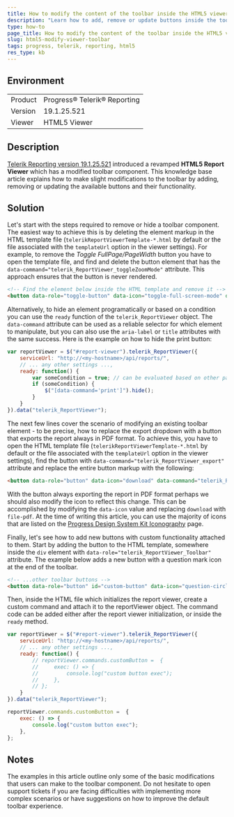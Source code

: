 ```yaml
---
title: How to modify the content of the toolbar inside the HTML5 viewer
description: "Learn how to add, remove or update buttons inside the toolbar of the HTML5 SASS-compatible viewer"
type: how-to
page_title: How to modify the content of the toolbar inside the HTML5 viewer
slug: html5-modify-viewer-toolbar
tags: progress, telerik, reporting, html5
res_type: kb
---
```


## Environment

<table>
	<tr>
		<td>Product</td>
		<td>Progress® Telerik® Reporting</td>
	</tr>
    <tr>
		<td>Version</td>
		<td>19.1.25.521</td>
	</tr>
	<tr>
		<td>Viewer</td>
		<td>HTML5 Viewer</td>
	</tr>
</table>

## Description

[Telerik Reporting version 19.1.25.521](https://www.telerik.com/support/whats-new/reporting/release-history/progress-telerik-reporting-2025-q2-19-1-25-521) introduced a revamped **HTML5 Report Viewer** which has a modified toolbar component. This knowledge base article explains how to make slight modifications to the toolbar by adding, removing or updating the available buttons and their functionality.

## Solution

Let's start with the steps required to remove or hide a toolbar component. The easiest way to achieve this is by deleting the element markup in the HTML template file (`telerikReportViewerTemplate-*.html` by default or the file associated with the `templateUrl` option in the viewer settings). For example, to remove the _Toggle FullPage/PageWidth_ button you have to open the template file, and find and delete the button element that has the `data-command="telerik_ReportViewer_toggleZoomMode"` attribute. This approach ensures that the button is never rendered.

````HTML
<!-- Find the element below inside the HTML template and remove it -->
<button data-role="toggle-button" data-icon="toggle-full-screen-mode" data-command="telerik_ReportViewer_toggleZoomMode" title="menuPageStateTitle" aria-label="ariaLabelMenuPageState"></button>
````

Alternatively, to hide an element programatically or based on a condition you can use the `ready` function of the `telerik_ReportViewer` object. The `data-command` attribute can be used as a reliable selector for which element to manipulate, but you can also use the `aria-label` or `title` attributes with the same success. Here is the example on how to hide the print button:

````JavaScript
var reportViewer = $("#report-viewer").telerik_ReportViewer({
	serviceUrl: "http://<my-hostname>/api/reports/",
	// ... any other settings ...,
	ready: function() {
		var someCondition = true; // can be evaluated based on other parameter or a result of a request
		if (someCondition) {
			$("[data-command='print']").hide();
		}
	}
}).data("telerik_ReportViewer");
````

The next few lines cover the scenario of modifying an existing toolbar element - to be precise, how to replace the export dropdown with a button that exports the report always in PDF format. To achieve this, you have to open the HTML template file (`telerikReportViewerTemplate-*.html` by default or the file associated with the `templateUrl` option in the viewer settings), find the button with `data-command="telerik_ReportViewer_export"` attribute and replace the entire button markup with the following:

````HTML
<button data-role="button" data-icon="download" data-command="telerik_ReportViewer_export" data-command-parameter="PDF" title="Export PDF" title="menuExportTitle" aria-label="ariaLabelMenuExport"></button>
````

With the button always exporting the report in PDF format perhaps we should also modify the icon to reflect this change. This can be accomplished by modifying the `data-icon` value and replacing `download` with `file-pdf`. At the time of writing this article, you can use the majority of icons that are listed on the [Progress Design System Kit Iconography](https://www.telerik.com/design-system/docs/foundation/iconography/icon-list/) page.

Finally, let's see how to add new buttons with custom functionality attached to them. Start by adding the button to the HTML template, somewhere inside the `div` element with `data-role="telerik_ReportViewer_Toolbar"` attribute. The example below adds a new button with a question mark icon at the end of the toolbar.

````HTML
<!-- ...other toolbar buttons -->
<button data-role="button" id="custom-button" data-icon="question-circle" data-command="telerik_ReportViewer_customButton" title="My Custom Button" aria-label="My Custom Button"></button>
````

Then, inside the HTML file which initializes the report viewer, create a custom command and attach it to the reportViewer object. The command code can be added either after the report viewer initialization, or inside the `ready` method.

````JavaScript
var reportViewer = $("#report-viewer").telerik_ReportViewer({
	serviceUrl: "http://<my-hostname>/api/reports/",
	// ... any other settings ...,
	ready: function() {
        // reportViewer.commands.customButton =  {
        //     exec: () => {
        //         console.log("custom button exec");
        //     },
        // };
	}
}).data("telerik_ReportViewer");

reportViewer.commands.customButton =  {
    exec: () => {
        console.log("custom button exec");
    },
};
````

## Notes

The examples in this article outline only some of the basic modifications that users can make to the toolbar component. Do not hesitate to open support tickets if you are facing difficulties with implementing more complex scenarios or have suggestions on how to improve the default toolbar experience.
